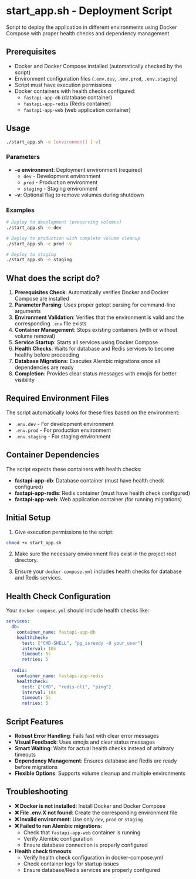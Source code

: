 # start_app.sh - Deployment Script

Script to deploy the application in different environments using Docker Compose with proper health checks and dependency management.

## Prerequisites

- Docker and Docker Compose installed (automatically checked by the script)
- Environment configuration files (`.env.dev`, `.env.prod`, `.env.staging`)
- Script must have execution permissions
- Docker containers with health checks configured:
  - `fastapi-app-db` (database container)
  - `fastapi-app-redis` (Redis container)
  - `fastapi-app-web` (web application container)

## Usage

```bash
./start_app.sh -e [environment] [-v]
```

### Parameters

- **-e environment**: Deployment environment (required)
  - `dev` - Development environment
  - `prod` - Production environment  
  - `staging` - Staging environment
- **-v**: Optional flag to remove volumes during shutdown

### Examples

```bash
# Deploy to development (preserving volumes)
./start_app.sh -e dev

# Deploy to production with complete volume cleanup
./start_app.sh -e prod -v

# Deploy to staging
./start_app.sh -e staging
```

## What does the script do?

1. **Prerequisites Check**: Automatically verifies Docker and Docker Compose are installed
2. **Parameter Parsing**: Uses proper getopt parsing for command-line arguments
3. **Environment Validation**: Verifies that the environment is valid and the corresponding `.env` file exists
4. **Container Management**: Stops existing containers (with or without volume removal)
5. **Service Startup**: Starts all services using Docker Compose
6. **Health Checks**: Waits for database and Redis services to become healthy before proceeding
7. **Database Migrations**: Executes Alembic migrations once all dependencies are ready
8. **Completion**: Provides clear status messages with emojis for better visibility

## Required Environment Files

The script automatically looks for these files based on the environment:

- `.env.dev` - For development environment
- `.env.prod` - For production environment
- `.env.staging` - For staging environment

## Container Dependencies

The script expects these containers with health checks:

- **fastapi-app-db**: Database container (must have health check configured)
- **fastapi-app-redis**: Redis container (must have health check configured)  
- **fastapi-app-web**: Web application container (for running migrations)

## Initial Setup

1. Give execution permissions to the script:
```bash
chmod +x start_app.sh
```

2. Make sure the necessary environment files exist in the project root directory.

3. Ensure your `docker-compose.yml` includes health checks for database and Redis services.

## Health Check Configuration

Your `docker-compose.yml` should include health checks like:

```yaml
services:
  db:
    container_name: fastapi-app-db
    healthcheck:
      test: ["CMD-SHELL", "pg_isready -U your_user"]
      interval: 10s
      timeout: 5s
      retries: 5
      
  redis:
    container_name: fastapi-app-redis
    healthcheck:
      test: ["CMD", "redis-cli", "ping"]
      interval: 10s
      timeout: 5s
      retries: 5
```

## Script Features

- **Robust Error Handling**: Fails fast with clear error messages
- **Visual Feedback**: Uses emojis and clear status messages
- **Smart Waiting**: Waits for actual health checks instead of arbitrary timeouts
- **Dependency Management**: Ensures database and Redis are ready before migrations
- **Flexible Options**: Supports volume cleanup and multiple environments

## Troubleshooting

- **❌ Docker is not installed**: Install Docker and Docker Compose
- **❌ File .env.X not found**: Create the corresponding environment file
- **❌ Invalid environment**: Use only `dev`, `prod` or `staging`
- **❌ Failed to run Alembic migrations**: 
  - Check that `fastapi-app-web` container is running
  - Verify Alembic configuration
  - Ensure database connection is properly configured
- **Health check timeouts**: 
  - Verify health check configuration in docker-compose.yml
  - Check container logs for startup issues
  - Ensure database/Redis services are properly configured